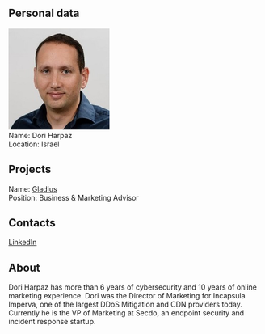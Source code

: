 ## Personal data
![dori harpaz photo](photo/dori_harpaz.jpg)  
Name:   Dori Harpaz  
Location: Israel  
## Projects 
Name: [Gladius](../projects/gladius.md)  
Position: Business & Marketing Advisor   
## Contacts
[LinkedIn](https://www.linkedin.com/in/doriharpaz/)  
## About
Dori Harpaz has more than 6 years of cybersecurity and 10 years of online marketing experience. Dori was the Director of Marketing for Incapsula Imperva, one of the largest DDoS Mitigation and CDN providers today. Currently he is the VP of Marketing at Secdo, an endpoint security and incident response startup.

